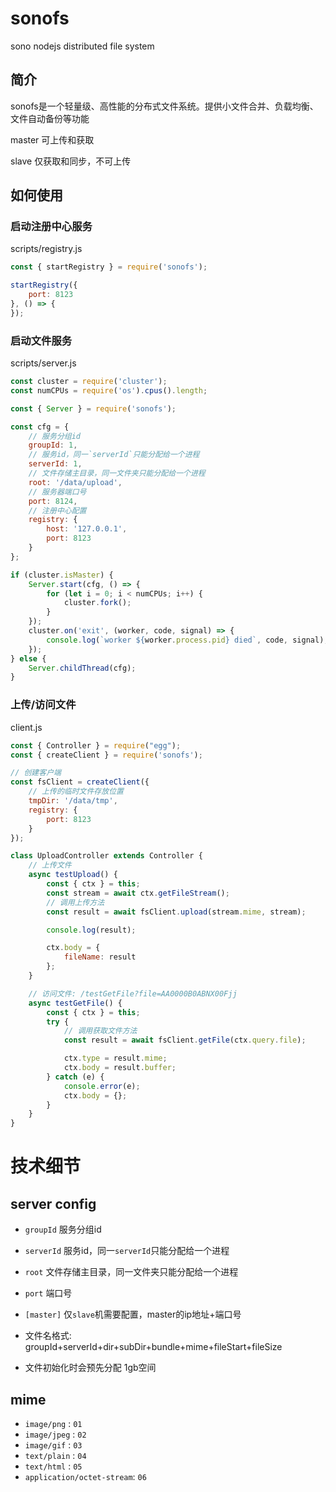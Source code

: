 # sonofs
sono nodejs distributed file system

## 简介

sonofs是一个轻量级、高性能的分布式文件系统。提供小文件合并、负载均衡、文件自动备份等功能

master 可上传和获取

slave 仅获取和同步，不可上传


## 如何使用


### 启动注册中心服务

scripts/registry.js

```js
const { startRegistry } = require('sonofs');

startRegistry({
    port: 8123
}, () => {
});
```

### 启动文件服务

scripts/server.js

```js
const cluster = require('cluster');
const numCPUs = require('os').cpus().length;

const { Server } = require('sonofs');

const cfg = {
    // 服务分组id
    groupId: 1,
    // 服务id，同一`serverId`只能分配给一个进程
    serverId: 1,
    // 文件存储主目录，同一文件夹只能分配给一个进程
    root: '/data/upload',
    // 服务器端口号
    port: 8124,
    // 注册中心配置
    registry: {
        host: '127.0.0.1',
        port: 8123
    }
};

if (cluster.isMaster) {
    Server.start(cfg, () => {
        for (let i = 0; i < numCPUs; i++) {
            cluster.fork();
        }
    });
    cluster.on('exit', (worker, code, signal) => {
        console.log(`worker ${worker.process.pid} died`, code, signal);
    });
} else {
    Server.childThread(cfg);
}
```

### 上传/访问文件

client.js

```js
const { Controller } = require("egg");
const { createClient } = require('sonofs');

// 创建客户端
const fsClient = createClient({
    // 上传的临时文件存放位置
    tmpDir: '/data/tmp',
    registry: {
        port: 8123
    }
});

class UploadController extends Controller {
    // 上传文件
    async testUpload() {
        const { ctx } = this;
        const stream = await ctx.getFileStream();
        // 调用上传方法
        const result = await fsClient.upload(stream.mime, stream);

        console.log(result);

        ctx.body = {
            fileName: result
        };
    }

    // 访问文件: /testGetFile?file=AA0000B0ABNX00Fjj
    async testGetFile() {
        const { ctx } = this;
        try {
            // 调用获取文件方法
            const result = await fsClient.getFile(ctx.query.file);

            ctx.type = result.mime;
            ctx.body = result.buffer;
        } catch (e) {
            console.error(e);
            ctx.body = {};
        }
    }
}
```

# 技术细节

## server config

* `groupId` 服务分组id
* `serverId` 服务id，同一`serverId`只能分配给一个进程
* `root` 文件存储主目录，同一文件夹只能分配给一个进程
* `port` 端口号
* `[master]` 仅`slave`机需要配置，master的ip地址+端口号

* 文件名格式: groupId+serverId+dir+subDir+bundle+mime+fileStart+fileSize
* 文件初始化时会预先分配 1gb空间

## mime

* `image/png` : `01`
* `image/jpeg` : `02`
* `image/gif` : `03`
* `text/plain` : `04`
* `text/html` : `05`
* `application/octet-stream`: `06`

